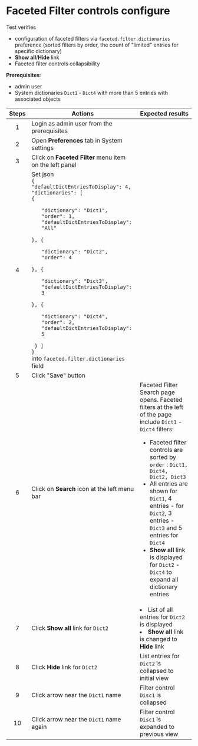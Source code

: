 # Faceted Filter controls configure

Test verifies
- configuration of faceted filters via `faceted.filter.dictionaries` preference (sorted filters by order, the count of "limited" entries for specific dictionary)
- **Show all**/**Hide** link
- Faceted filter controls collapsibility

**Prerequisites**:
- admin user
- System dictionaries `Dict1` - `Dict4` with more than 5 entries with associated objects

| Steps | Actions | Expected results |
| :---: | --- | --- |
| 1 | Login as admin user from the prerequisites | |
| 2 | Open **Preferences** tab in System settings
| 3 | Click on **Faceted Filter** menu item on the left panel
| 4 | Set json<br />`{`<br>`"defaultDictEntriesToDisplay": 4,`<br> `"dictionaries": [`<br>`{`<ul>`"dictionary": "Dict1",`<br>`"order": 1,`<br>`"defaultDictEntriesToDisplay": "All"`</ul>`}, {`<ul>`"dictionary": "Dict2",`<br>`"order": 4`</ul>`}, {`<ul>`"dictionary": "Dict3",`<br>    `"defaultDictEntriesToDisplay": 3`</ul>  `}, {`<ul> `"dictionary": "Dict4",`<br>`"order": 2,`<br>`"defaultDictEntriesToDisplay": 5`</ul> ` } ]`<br>`}`<br>into `faceted.filter.dictionaries` field | |
| 5 | Click "Save" button | |
| 6 | Click on **Search** icon at the left menu bar | Faceted Filter Search page opens. Faceted filters at the left of the page include `Dict1` - `Dict4` filters:<ul><li>Faceted filter controls are sorted by `order` : `Dict1, Dict4, Dict2, Dict3` </li><li> All entries are shown for `Dict1`, 4 entries - for `Dict2`, 3 entries - `Dict3` and 5 entries for `Dict4` </li><li> **Show all** link is displayed for `Dict2` - `Dict4` to expand all dictionary entries </ul></li>|
| 7 | Click **Show all** link for `Dict2` | <li>List of all entries for `Dict2` is displayed </li><li> **Show all** link is changed to **Hide** link </li>|
| 8 | Click **Hide** link for `Dict2` | List entries for `Dict2` is collapsed to initial view |
| 9 | Click arrow near the `Dict1` name | Filter control `Disc1` is collapsed |
| 10 | Click arrow near the `Dict1` name again | Filter control `Disc1` is expanded to previous view |